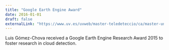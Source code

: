 ```yaml
---
title: "Google Earth Engine Award"
date: 2016-01-01
draft: false
externalLink: "https://www.uv.es/uvweb/master-teledeteccio/ca/master-universitari-teledeteccio/google-earth-engine-award-1285883190980/Novetat.html?id=1285945565608"
---
```


Luis Gómez-Chova received a Google Earth Engine Research Award 2015 to foster research in cloud detection.
